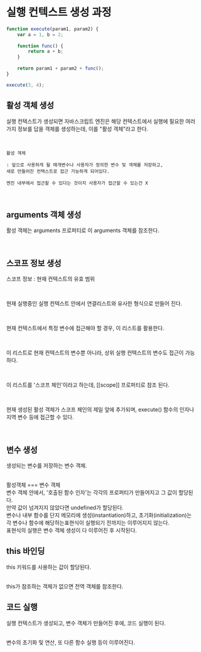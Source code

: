 # 실행 컨텍스트 생성 과정

```javascript
function execute(param1, param2) {
	var a = 1, b = 2;
	
	function func() {
		return a + b;
	}
	
	return param1 + param2 + func();
}

execute(3, 4);
```

## 활성 객체 생성

실행 컨텍스트가 생성되면 자바스크립트 엔진은 해당 컨텍스트에서 실행에 필요한 여러가지 정보를 답을 객체를 생성하는데, 이를 "활성 객체"라고 한다.

<br>

```
활성 객체

: 앞으로 사용하게 될 매개변수나 사용자가 정의한 변수 및 객체를 저장하고, 
새로 만들어진 컨텍스트로 접근 가능하게 되어있다.

엔진 내부에서 접근할 수 있다는 것이지 사용자가 접근할 수 있는건 X
```

<br>

## arguments 객체 생성

활성 객체는 arguments 프로퍼티로 이 arguments 객체를 참조한다.

<br>

## 스코프 정보 생성

스코프 정보 : 현재 컨텍스트의 유효 범위

<br>

현재 실행중인 실행 컨텍스트 안에서 연결리스트와 유사한 형식으로 만들어 진다.

<br>

현재 컨텍스트에서 특정 변수에 접근해야 할 경우, 이 리스트를 활용한다.

<br>

이 리스트로 현재 컨텍스트의 변수뿐 아니라, 상위 실행 컨텍스트의 변수도 접근이 가능하다.

<br>

이 리스트를 '스코프  체인'이라고 하는데, [[scope]] 프로퍼티로 참조 된다.

<br>

현재 생성된 활성 객체가 스코프 체인의 제일 앞에 추가되며, 
execute() 함수의 인자나 지역 변수 등에 접근할 수 있다.

<br>

## 변수 생성

 생성되는 변수를 저장하는 변수 객체.
 
<br>
 활성객체 === 변수 객체

<br>
변수 객체 안에서, '호출된 함수 인자'는 각각의 프로퍼티가 만들어지고 그 값이 할당된다.

<br>
만약 값이 넘겨지지 않았다면 undefined가 할당된다.

<br>
변수나 내부 함수를 단지 메모리에 생성(instantiation)하고, 초기화(initialization)는 각 변수나 함수에 해당하는표현식이 실행되기 전까지는 이루어지지 않는다.

<br>
표현식의 실행은 변수 객체 생성이 다 이루어진 후 시작된다.

## this 바인딩

this 키워드를 사용하는 값이 할당된다.

<br>
this가 참조하는 객체가 없으면 전역 객체를 참조한다.

<br>

## 코드 실행

실행 컨텍스트가 생성되고, 변수 객체가 만들어진 후에, 코드 실행이 된다.

<br>
변수의 초기화 및 연산, 또 다른 함수 실행 등이 이루어진다.
